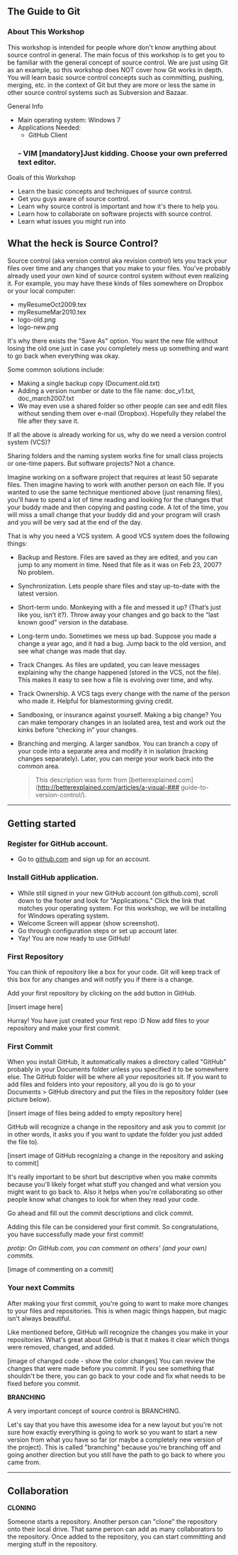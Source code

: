 ## The Guide to Git 

### About This Workshop
This workshop is intended for people whore don't know anything about source control in general. The main focus of this workshop is to get you to be familiar with the general concept of source control. We are just using Git as an example, so this workshop does NOT cover how Git works in depth. You will learn basic source control concepts such as committing, pushing, merging, etc. in the context of Git but they are more or less the same in other source control systems such as Subversion and Bazaar. 

General Info

- Main operating system: Windows 7
- Applications Needed:
    - GitHub Client
    ### - VIM [mandatory]Just kidding. Choose your own preferred text editor.


Goals of this Workshop

- Learn the basic concepts and techniques of source control.
- Get you guys aware of source control.
- Learn why source control is important and how it's there to help you.
- Learn how to collaborate on software projects with source control.
- Learn what issues you might run into

## What the heck is Source Control?
Source control (aka version control aka revision control) lets you track your files over time and any changes that you make to your files. You've probably already used your own kind of source control system without even realizing it. For example, you may have these kinds of files somewhere on Dropbox or your local computer:

- myResumeOct2009.tex
- myResumeMar2010.tex
- logo-old.png
- logo-new.png

It's why there exists the "Save As" option. You want the new file without losing the old one just in case you completely mess up something and want to go back when everything was okay. 

Some common solutions include:

- Making a single backup copy (Document.old.txt)
- Adding a version number or date to the file name: doc_v1.txt, doc_march2007.txt
- We may even use a shared folder so other people can see and edit files without sending them over e-mail (Dropbox). Hopefully they relabel the file after they save it.

If all the above is already working for us, why do we need a version control system (VCS)?

Sharing folders and the naming system works fine for small class projects or one-time papers. But software projects? Not a chance.

Imagine working on a software project that requires at least 50 separate files. Then imagine having to work with another person on each file. If you wanted to use the same technique mentioned above (just renaming files), you'll have to spend a lot of time reading and looking for the changes that your buddy made and then copying and pasting code. A lot of the time, you will miss a small change that your buddy did and your program will crash and you will be very sad at the end of the day.

That is why you need a VCS system. A good VCS system does the following things:

- Backup and Restore. Files are saved as they are edited, and you can jump to any moment in time. Need that file as it was on Feb 23, 2007? No problem.
- Synchronization. Lets people share files and stay up-to-date with the latest version.
- Short-term undo. Monkeying with a file and messed it up? (That’s just like you, isn’t it?). Throw away your changes and go back to the “last known good” version in the database.
- Long-term undo. Sometimes we mess up bad. Suppose you made a change a year ago, and it had a bug. Jump back to the old version, and see what change was made that day.
- Track Changes. As files are updated, you can leave messages explaining why the change happened (stored in the VCS, not the file). This makes it easy to see how a file is evolving over time, and why.
- Track Ownership. A VCS tags every change with the name of the person who made it. Helpful for blamestorming giving credit.
- Sandboxing, or insurance against yourself. Making a big change? You can make temporary changes in an isolated area, test and work out the kinks before “checking in” your changes.
- Branching and merging. A larger sandbox. You can branch a copy of your code into a separate area and modify it in isolation (tracking changes separately). Later, you can merge your work back into the common area.

	> This description was form from [betterexplained.com](http://betterexplained.com/articles/a-visual-### guide-to-version-control/).

---------------------------------

## Getting started
### Register for GitHub account.

- Go to [github.com](http://github.com) and sign up for an account.


### Install GitHub application.

- While still signed in your new GitHub account (on github.com), scroll down to the footer and look for "Applications." Click the link that matches your operating system. For this workshop, we will be installing for Windows operating system. 
- Welcome Screen will appear (show screenshot).
- Go through configuration steps or set up account later.
- Yay! You are now ready to use GitHub!

### First Repository
You can think of repository like a box for your code. Git will keep track of this box for any changes and will notify you if there is a change. 

Add your first repository by clicking on the add button in GitHub. 

[insert image here]

Hurray! You have just created your first repo :D
Now add files to your repository and make your first commit.


### First Commit
When you install GitHub, it automatically makes a directory called "GitHub" probably in your Documents folder unless you specified it to be somewhere else. The GitHub folder will be where all your repositories sit. If you want to add files and folders into your repository, all you do is go to your Documents > GitHub directory and put the files in the repository folder (see picture below). 

[insert image of files being added to empty repository here]

GitHub will recognize a change in the repository and ask you to commit (or in other words, it asks you if you want to update the folder you just added the file to).

[insert image of GitHub recognizing a change in the repository and asking to commit]

It's really important to be short but descriptive when you make commits because you'll likely forget what stuff you changed and what version you might want to go back to. Also it helps when you're collaborating so other people know what changes to look for when they read your code. 

Go ahead and fill out the commit descriptions and click commit. 

Adding this file can be considered your first commit. So congratulations, you have successfully made your first commit! 

*protip: On GitHub.com, you can comment on others' (and your own) commits.*

[image of commenting on a commit]

### Your next Commits
After making your first commit, you're going to want to make more changes to your files and repositories. This is when magic things happen, but magic isn't always beautiful.

Like mentioned before, GitHub will recognize the changes you make in your repositories. What's great about GitHub is that it makes it clear which things were removed, changed, and added. 

[image of changed code - show the color changes]
You
 can review the changes that were made before you commit. If you see something that shouldn't be there, you can go back to your code and fix what needs to be fixed before you commit. 

**BRANCHING**

A very important concept of source control is BRANCHING.

Let's say that you have this awesome idea for a new layout but you're not sure how exactly everything is going to work so you want to start a new version from what you have so far (or maybe a completely new version of the project). This is called "branching" because you're branching off and going another direction but you still have the path to go back to where you came from.


----------------------------------

## Collaboration

**CLONING**

Someone starts a repository. Another person can "clone" the repository onto their local drive.
That same person can add as many collaborators to the repository.
Once added to the repository, you can start committing and merging stuff in the repository.